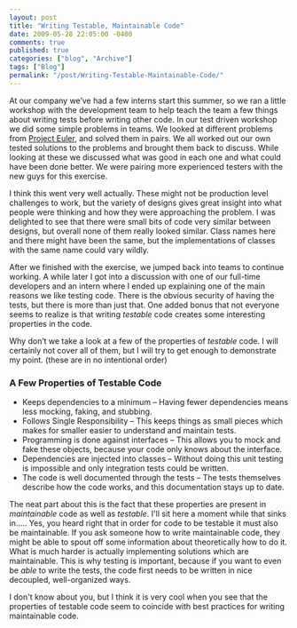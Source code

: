 ```yaml
---
layout: post
title: "Writing Testable, Maintainable Code"
date: 2009-05-28 22:05:00 -0400
comments: true
published: true
categories: ["blog", "Archive"]
tags: ["Blog"]
permalink: "/post/Writing-Testable-Maintainable-Code/"
---
```

<!-- more -->



<p>At our company we&rsquo;ve had a few interns start this summer, so we ran a little workshop with the development team to help teach the team a few things about writing tests before writing other code. In our test driven workshop we did some simple problems in teams. We looked at different problems from <a href="http://projecteuler.net/" target="_blank">Project Euler</a>, and solved them in pairs. We all worked out our own tested solutions to the problems and brought them back to discuss. While looking at these we discussed what was good in each one and what could have been done better. We were pairing more experienced testers with the new guys for this exercise.</p>
<p>I think this went very well actually. These might not be production level challenges to work, but the variety of designs gives great insight into what people were thinking and how they were approaching the problem. I was delighted to see that there were small bits of code very similar between designs, but overall none of them really looked similar. Class names here and there might have been the same, but the implementations of classes with the same name could vary wildly.</p>
<p>After we finished with the exercise, we jumped back into teams to continue working. A while later I got into a discussion with one of our full-time developers and an intern where I ended up explaining one of the main reasons we like testing code. There is the obvious security of having the tests, but there is more than just that. One added bonus that not everyone seems to realize is that writing <em>testable</em> code creates some interesting properties in the code.</p>
<p>Why don&rsquo;t we take a look at a few of the properties of <em>testable</em> code. I will certainly not cover all of them, but I will try to get enough to demonstrate my point. (these are in no intentional order)</p>
<h3>A Few Properties of Testable Code</h3>
<ul>
<li>Keeps dependencies to a minimum &ndash; Having fewer dependencies means less mocking, faking, and stubbing. </li>
<li>Follows Single Responsibility &ndash; This keeps things as small pieces which makes for smaller easier to understand and maintain tests. </li>
<li>Programming is done against interfaces &ndash; This allows you to mock and fake these objects, because your code only knows about the interface. </li>
<li>Dependencies are injected into classes &ndash; Without doing this unit testing is impossible and only integration tests could be written. </li>
<li>The code is well documented through the tests &ndash; The tests themselves describe how the code works, and this documentation stays up to date. </li>
</ul>
<p>The neat part about this is the fact that these properties are present in <em>maintainable</em> code as well as <em>testable</em>. I'll sit here a moment while that sinks in..... Yes, you heard right that in order for code to be testable it must also be maintainable. If you ask someone how to write maintainable code, they might be able to spout off some information about theoretically how to do it. What is much harder is actually implementing solutions which are maintainable. This is why testing is important, because if you want to even be <em>able</em> to write the tests, the code first needs to be written in nice decoupled, well-organized ways.</p>
<p>I don't know about you, but I think it is very cool when you see that the properties of testable code seem to coincide with best practices for writing maintainable code.</p>
